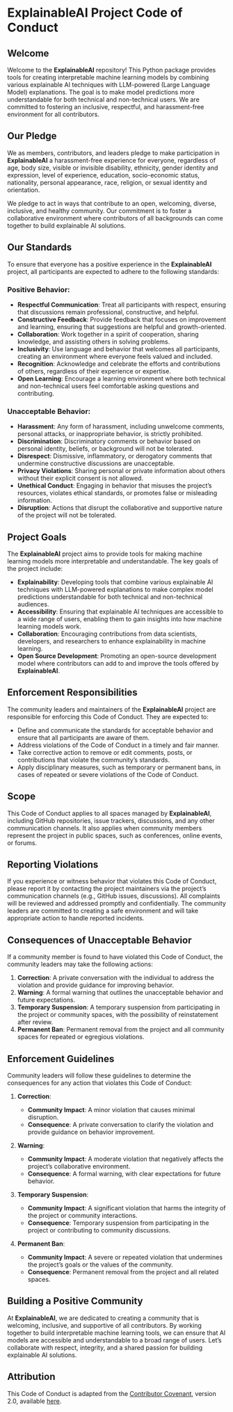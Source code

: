 # ExplainableAI Project Code of Conduct

## Welcome

Welcome to the **ExplainableAI** repository! This Python package provides tools for creating interpretable machine learning models by combining various explainable AI techniques with LLM-powered (Large Language Model) explanations. The goal is to make model predictions more understandable for both technical and non-technical users. We are committed to fostering an inclusive, respectful, and harassment-free environment for all contributors.

## Our Pledge

We as members, contributors, and leaders pledge to make participation in **ExplainableAI** a harassment-free experience for everyone, regardless of age, body size, visible or invisible disability, ethnicity, gender identity and expression, level of experience, education, socio-economic status, nationality, personal appearance, race, religion, or sexual identity and orientation.

We pledge to act in ways that contribute to an open, welcoming, diverse, inclusive, and healthy community. Our commitment is to foster a collaborative environment where contributors of all backgrounds can come together to build explainable AI solutions.

## Our Standards

To ensure that everyone has a positive experience in the **ExplainableAI** project, all participants are expected to adhere to the following standards:

### Positive Behavior:
- **Respectful Communication**: Treat all participants with respect, ensuring that discussions remain professional, constructive, and helpful.
- **Constructive Feedback**: Provide feedback that focuses on improvement and learning, ensuring that suggestions are helpful and growth-oriented.
- **Collaboration**: Work together in a spirit of cooperation, sharing knowledge, and assisting others in solving problems.
- **Inclusivity**: Use language and behavior that welcomes all participants, creating an environment where everyone feels valued and included.
- **Recognition**: Acknowledge and celebrate the efforts and contributions of others, regardless of their experience or expertise.
- **Open Learning**: Encourage a learning environment where both technical and non-technical users feel comfortable asking questions and contributing.

### Unacceptable Behavior:
- **Harassment**: Any form of harassment, including unwelcome comments, personal attacks, or inappropriate behavior, is strictly prohibited.
- **Discrimination**: Discriminatory comments or behavior based on personal identity, beliefs, or background will not be tolerated.
- **Disrespect**: Dismissive, inflammatory, or derogatory comments that undermine constructive discussions are unacceptable.
- **Privacy Violations**: Sharing personal or private information about others without their explicit consent is not allowed.
- **Unethical Conduct**: Engaging in behavior that misuses the project’s resources, violates ethical standards, or promotes false or misleading information.
- **Disruption**: Actions that disrupt the collaborative and supportive nature of the project will not be tolerated.

## Project Goals

The **ExplainableAI** project aims to provide tools for making machine learning models more interpretable and understandable. The key goals of the project include:

- **Explainability**: Developing tools that combine various explainable AI techniques with LLM-powered explanations to make complex model predictions understandable for both technical and non-technical audiences.
- **Accessibility**: Ensuring that explainable AI techniques are accessible to a wide range of users, enabling them to gain insights into how machine learning models work.
- **Collaboration**: Encouraging contributions from data scientists, developers, and researchers to enhance explainability in machine learning.
- **Open Source Development**: Promoting an open-source development model where contributors can add to and improve the tools offered by **ExplainableAI**.

## Enforcement Responsibilities

The community leaders and maintainers of the **ExplainableAI** project are responsible for enforcing this Code of Conduct. They are expected to:

- Define and communicate the standards for acceptable behavior and ensure that all participants are aware of them.
- Address violations of the Code of Conduct in a timely and fair manner.
- Take corrective action to remove or edit comments, posts, or contributions that violate the community’s standards.
- Apply disciplinary measures, such as temporary or permanent bans, in cases of repeated or severe violations of the Code of Conduct.

## Scope

This Code of Conduct applies to all spaces managed by **ExplainableAI**, including GitHub repositories, issue trackers, discussions, and any other communication channels. It also applies when community members represent the project in public spaces, such as conferences, online events, or forums.

## Reporting Violations

If you experience or witness behavior that violates this Code of Conduct, please report it by contacting the project maintainers via the project’s communication channels (e.g., GitHub issues, discussions). All complaints will be reviewed and addressed promptly and confidentially. The community leaders are committed to creating a safe environment and will take appropriate action to handle reported incidents.

## Consequences of Unacceptable Behavior

If a community member is found to have violated this Code of Conduct, the community leaders may take the following actions:

1. **Correction**: A private conversation with the individual to address the violation and provide guidance for improving behavior.
2. **Warning**: A formal warning that outlines the unacceptable behavior and future expectations.
3. **Temporary Suspension**: A temporary suspension from participating in the project or community spaces, with the possibility of reinstatement after review.
4. **Permanent Ban**: Permanent removal from the project and all community spaces for repeated or egregious violations.

## Enforcement Guidelines

Community leaders will follow these guidelines to determine the consequences for any action that violates this Code of Conduct:

1. **Correction**:
   - **Community Impact**: A minor violation that causes minimal disruption.
   - **Consequence**: A private conversation to clarify the violation and provide guidance on behavior improvement.

2. **Warning**:
   - **Community Impact**: A moderate violation that negatively affects the project’s collaborative environment.
   - **Consequence**: A formal warning, with clear expectations for future behavior.

3. **Temporary Suspension**:
   - **Community Impact**: A significant violation that harms the integrity of the project or community interactions.
   - **Consequence**: Temporary suspension from participating in the project or contributing to community discussions.

4. **Permanent Ban**:
   - **Community Impact**: A severe or repeated violation that undermines the project’s goals or the values of the community.
   - **Consequence**: Permanent removal from the project and all related spaces.

## Building a Positive Community

At **ExplainableAI**, we are dedicated to creating a community that is welcoming, inclusive, and supportive of all contributors. By working together to build interpretable machine learning tools, we can ensure that AI models are accessible and understandable to a broad range of users. Let’s collaborate with respect, integrity, and a shared passion for building explainable AI solutions.

## Attribution

This Code of Conduct is adapted from the [Contributor Covenant](https://www.contributor-covenant.org), version 2.0, available [here](https://www.contributor-covenant.org/version/2/0/code_of_conduct.html).

